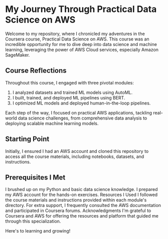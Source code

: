 # My Journey Through Practical Data Science on AWS

Welcome to my repository, where I chronicled my adventures in the Coursera course, Practical Data Science on AWS. This course was an incredible opportunity for me to dive deep into data science and machine learning, leveraging the power of AWS Cloud services, especially Amazon SageMaker.

## Course Reflections

Throughout this course, I engaged with three pivotal modules:

1. I analyzed datasets and trained ML models using AutoML.
2. I built, trained, and deployed ML pipelines using BERT.
3. I optimized ML models and deployed human-in-the-loop pipelines.

Each step of the way, I focused on practical AWS applications, tackling real-world data science challenges, from comprehensive data analysis to deploying scalable machine learning models.

## Starting Point

Initially, I ensured I had an AWS account and cloned this repository to access all the course materials, including notebooks, datasets, and instructions.

## Prerequisites I Met

I brushed up on my Python and basic data science knowledge.
I prepared my AWS account for the hands-on exercises.
Resources I Used
I followed the course materials and instructions provided within each module's directory.
For extra support, I frequently consulted the AWS documentation and participated in Coursera forums.
Acknowledgments
I'm grateful to Coursera and AWS for offering the resources and platform that guided me through this specialization.

Here's to learning and growing!
